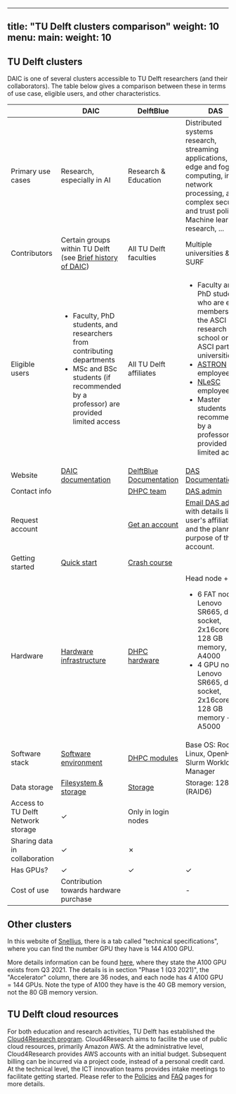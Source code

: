 
---
title: "TU Delft clusters comparison"
weight: 10
menu:
  main:
    weight: 10
---

## TU Delft clusters

DAIC is one of several clusters accessible to TU Delft researchers (and their collaborators). The table below gives a comparison between these in terms of use case, eligible users, and other characteristics.


<table>
<thead>
  <tr>
    <th></th>
    <th>DAIC</th>
    <th>DelftBlue</th>
    <th>DAS</th>
  </tr>
</thead>
<tbody>
  <tr>
    <td>Primary use cases</td>
    <td>Research, especially in AI</td>
    <td>Research &amp; Education</td>
    <td>Distributed systems research, streaming applications, edge and fog computing, in-network processing, and complex security and trust policies, Machine learning research, ...</td>
  </tr>
  <tr>
    <td>Contributors</td>
    <td>Certain groups within TU Delft (see <a href="http://localhost:1313/DAICdocumentation/docs/intro_daic/_index.md#brief-history-of-daic">Brief history of DAIC</a>)</td>
    <td>All TU Delft faculties</td>
    <td>Multiple universities &amp; SURF</td>
  </tr>
  <tr>
    <td>Eligible users</td>
    <td>
    <ul>
      <li>Faculty, PhD students, and researchers from contributing departments </li>
      <li>MSc and BSc students (if recommended by a professor) are provided limited access  </li>
    </ul>
    </td>
    <td>All TU Delft affiliates</td>
    <td>  
    <ul>
      <li> Faculty and PhD students who are either members of the ASCI research school or the ASCI partner universities </li>
      <li> <a href="https://www.astron.nl/">ASTRON</a> employees </li>
      <li> <a href="https://www.esciencecenter.nl/">NLeSC</a> employees </li>
      <li> Master students (if recommended by a professor) are provided limited access </li>
    </ul>
    </td>
  </tr>
  <tr>
    <td>Website</td>
    <td><a href="https://aeaahmed.pages.ewi.tudelft.nl/DAICdocumentation/">DAIC documentation</a></td>
    <td><a href="https://doc.dhpc.tudelft.nl/delftblue/">DelftBlue Documentation</a></td>
    <td><a href="https://asci.tudelft.nl/project-das/">DAS Documentation</a></td>
  </tr>
  <tr>
    <td>Contact info</td>
    <td></td>
    <td><a href="https://tudelft.topdesk.net/tas/public/ssp/content/detail/service?unid=b7e2b7b46ac94cf688c21761aa324fc1">DHPC team</a></td>
    <td><a href="mailto:das-account@cs.vu.nl">DAS admin</a></td>
  </tr>
  <tr>
    <td>Request account</td>
    <td></td>
    <td><a href="https://doc.dhpc.tudelft.nl/delftblue/Accounting-and-shares/">Get an account</a></td>
    <td><a href="mailto:das-account@cs.vu.nl">Email DAS admin</a> with details like user's affiliation and the planned purpose of the account.</td>
  </tr>
  <tr>
    <td>Getting started</td>
    <td><a href="http://localhost:1313/DAICdocumentation/quickstart/_index.md#quick-start">Quick start</a></td>
    <td><a href="https://doc.dhpc.tudelft.nl/delftblue/crash-course/">Crash course</a></td>
    <td></td>
  </tr>
  <tr>
    <td>Hardware</td>
    <td><a href="http://localhost:1313/DAICdocumentation/docs/intro_daic/daic_architecture.md#hardware-infrastructure">Hardware infrastructure</a></td>
    <td><a href="https://doc.dhpc.tudelft.nl/delftblue/DHPC-hardware/">DHPC hardware</a></td>
    <td> Head node +
    <ul>
      <li> 6 FAT node Lenovo SR665, dual socket, 2x16core, 128 GB memory, + A4000 </li>
      <li> 4 GPU node Lenovo SR665, dual socket, 2x16core, 128 GB memory + A5000 </li>
    </ul>
    </td>
  </tr>
  <tr>
    <td>Software stack</td>
    <td><a href="http://localhost:1313/DAICdocumentation/docs/software_environment/_index.md#software-environment">Software environment</a></td>
    <td><a href="https://doc.dhpc.tudelft.nl/delftblue/DHPC-modules/">DHPC modules</a></td>
    <td>Base OS: Rocky Linux, OpenHPC, Slurm Workload Manager</td>
  </tr>
  <tr>
    <td>Data storage</td>
    <td><a href="http://localhost:1313/DAICdocumentation/docs/filesystem/_index.md#filesystem-and-storage">Filesystem &amp; storage</a></td>
    <td><a href="https://doc.dhpc.tudelft.nl/delftblue/DHPC-hardware/#storage">Storage</a></td>
    <td>Storage: 128 TB (RAID6) </td>
  </tr>
  <tr>
    <td>Access to TU Delft Network storage</td>
    <td>✓</td>
    <td>Only in login nodes</td>
    <td></td>
  </tr>
  <tr>
    <td>Sharing data in collaboration</td>
    <td>✓</td>
    <td>✗</td>
    <td></td>
  </tr>
  <tr>
    <td>Has GPUs?</td>
    <td>✓</td>
    <td>✓</td>
    <td>✓</td>
  </tr>
  <tr>
    <td>Cost of use</td>
    <td>Contribution towards hardware purchase</td>
    <td></td>
    <td>-</td>
  </tr>
</tbody>
</table>


## Other clusters

In this website of [Snellius](https://www.surf.nl/en/dutch-national-supercomputer-snellius), there is a tab called "technical specifications", where you can find the number GPU they have is 144 A100 GPU.

More details information can be found [here](https://servicedesk.surf.nl/wiki/display/WIKI/Snellius+hardware+and+file+systems), where they state the A100 GPU exists from Q3 2021. The details is in section "Phase 1 (Q3 2021)", the "Accelerator" column, there are 36 nodes, and each node has 4 A100 GPU = 144 GPUs. Note the type of A100 they have is the 40 GB memory version, not the 80 GB memory version.

## TU Delft cloud resources

For both education and research activities, TU Delft has established the [Cloud4Research program](https://tu-delft-ict-innovation.github.io/Cloud4Research/). Cloud4Research aims to facilite the use of public cloud resources, primarily Amazon AWS. At the administrative level, Cloud4Research provides AWS accounts with an initial budget. Subsequent billing can be incurred via a project code, instead of a personal credit card. At the technical level, the ICT innovation teams provides intake meetings to facilitate getting started. Please refer to the [Policies](https://tu-delft-ict-innovation.github.io/Cloud4Research/policy/) and [FAQ](https://tu-delft-ict-innovation.github.io/Cloud4Research/faq/) pages for more details.
